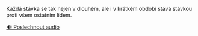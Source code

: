 
Každá stávka se tak nejen v dlouhém, ale i v krátkém období stává stávkou proti všem ostatním lidem.

[🔊 Poslechnout audio](/data/7-paragraphs/audio/chapter_167/para_008-Kad-stvka-se-tak-nejen-v-dlouhm-ale-i-v-krtk.mp3)
